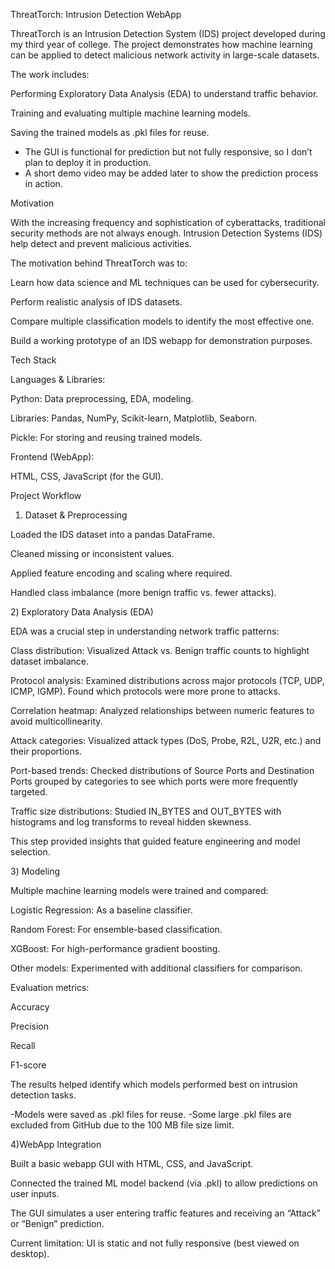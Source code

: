 ThreatTorch: Intrusion Detection WebApp

ThreatTorch is an Intrusion Detection System (IDS) project developed during my third year of college.
The project demonstrates how machine learning can be applied to detect malicious network activity in large-scale datasets.

The work includes:

Performing Exploratory Data Analysis (EDA) to understand traffic behavior.

Training and evaluating multiple machine learning models.

Saving the trained models as .pkl files for reuse.

- The GUI is functional for prediction but not fully responsive, so I don’t plan to deploy it in production.
- A short demo video may be added later to show the prediction process in action.

Motivation

With the increasing frequency and sophistication of cyberattacks, traditional security methods are not always enough. Intrusion Detection Systems (IDS) help detect and prevent malicious activities.

The motivation behind ThreatTorch was to:

Learn how data science and ML techniques can be used for cybersecurity.

Perform realistic analysis of IDS datasets.

Compare multiple classification models to identify the most effective one.

Build a working prototype of an IDS webapp for demonstration purposes.

Tech Stack

Languages & Libraries:

Python: Data preprocessing, EDA, modeling.

Libraries: Pandas, NumPy, Scikit-learn, Matplotlib, Seaborn.

Pickle: For storing and reusing trained models.

Frontend (WebApp):

HTML, CSS, JavaScript (for the GUI).

Project Workflow
1) Dataset & Preprocessing

Loaded the IDS dataset into a pandas DataFrame.

Cleaned missing or inconsistent values.

Applied feature encoding and scaling where required.

Handled class imbalance (more benign traffic vs. fewer attacks).

2️) Exploratory Data Analysis (EDA)

EDA was a crucial step in understanding network traffic patterns:

Class distribution: Visualized Attack vs. Benign traffic counts to highlight dataset imbalance.

Protocol analysis: Examined distributions across major protocols (TCP, UDP, ICMP, IGMP). Found which protocols were more prone to attacks.

Correlation heatmap: Analyzed relationships between numeric features to avoid multicollinearity.

Attack categories: Visualized attack types (DoS, Probe, R2L, U2R, etc.) and their proportions.

Port-based trends: Checked distributions of Source Ports and Destination Ports grouped by categories to see which ports were more frequently targeted.

Traffic size distributions: Studied IN_BYTES and OUT_BYTES with histograms and log transforms to reveal hidden skewness.

This step provided insights that guided feature engineering and model selection.

3️) Modeling

Multiple machine learning models were trained and compared:

Logistic Regression: As a baseline classifier.

Random Forest: For ensemble-based classification.

XGBoost: For high-performance gradient boosting.

Other models: Experimented with additional classifiers for comparison.

Evaluation metrics:

Accuracy

Precision

Recall

F1-score

The results helped identify which models performed best on intrusion detection tasks.

-Models were saved as .pkl files for reuse.
-Some large .pkl files are excluded from GitHub due to the 100 MB file size limit.

4️)WebApp Integration

Built a basic webapp GUI with HTML, CSS, and JavaScript.

Connected the trained ML model backend (via .pkl) to allow predictions on user inputs.

The GUI simulates a user entering traffic features and receiving an “Attack” or “Benign” prediction.

Current limitation: UI is static and not fully responsive (best viewed on desktop).

